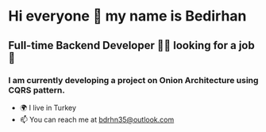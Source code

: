
# Hi everyone 👋 my name is Bedirhan 
## Full-time Backend Developer 👨‍💻 looking for a job👀
### I am currently developing a project on Onion Architecture using CQRS pattern.

- 🌍 I live in Turkey
- 📫 You can reach me at bdrhn35@outlook.com 
